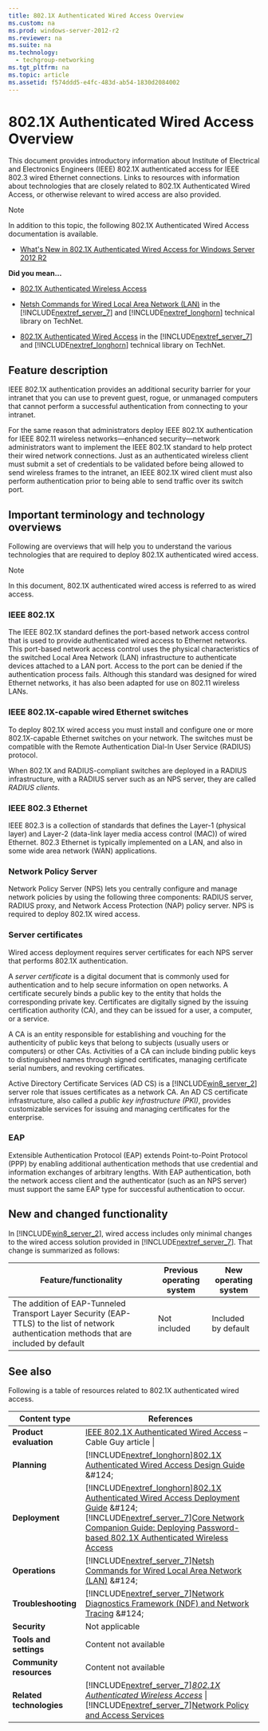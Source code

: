 ```yaml
---
title: 802.1X Authenticated Wired Access Overview
ms.custom: na
ms.prod: windows-server-2012-r2
ms.reviewer: na
ms.suite: na
ms.technology: 
  - techgroup-networking
ms.tgt_pltfrm: na
ms.topic: article
ms.assetid: f574ddd5-e4fc-483d-ab54-1830d2084002
---
```

# 802.1X Authenticated Wired Access Overview
This document provides introductory information about Institute of Electrical and Electronics Engineers \(IEEE\) 802.1X authenticated access for IEEE 802.3 wired Ethernet connections. Links to resources with information about technologies that are closely related to 802.1X Authenticated Wired Access, or otherwise relevant to wired access are also provided.  
  
> [!NOTE]  
> In addition to this topic, the following 802.1X Authenticated Wired Access documentation is available.  
>   
> -   [What's New in 802.1X Authenticated Wired Access for Windows Server 2012 R2](assetId:///cb3dd65c-9607-489e-a0fb-19c70b3952a0)  
  
**Did you mean…**  
  
-   [802.1X Authenticated Wireless Access](http://technet.microsoft.com/library/cc771455(WS.10).aspx)  
  
-   [Netsh Commands for Wired Local Area Network \(LAN\)](http://technet.microsoft.com/library/dd878511(WS.10).aspx) in the [!INCLUDE[nextref_server_7](../Token/nextref_server_7_md.md)] and [!INCLUDE[nextref_longhorn](../Token/nextref_longhorn_md.md)] technical library on TechNet.  
  
-   [802.1X Authenticated Wired Access](http://technet.microsoft.com/library/cc753354(WS.10).aspx) in the [!INCLUDE[nextref_server_7](../Token/nextref_server_7_md.md)] and [!INCLUDE[nextref_longhorn](../Token/nextref_longhorn_md.md)] technical library on TechNet.  
  
## <a name="BKMK_OVER"></a>Feature description  
IEEE 802.1X authentication provides an additional security barrier for your intranet that you can use to prevent guest, rogue, or unmanaged computers that cannot perform a successful authentication from connecting to your intranet.  
  
For the same reason that administrators deploy IEEE 802.1X authentication for IEEE 802.11 wireless networks—enhanced security—network administrators want to implement the IEEE 802.1X standard to help protect their wired network connections. Just as an authenticated wireless client must submit a set of credentials to be validated before being allowed to send wireless frames to the intranet, an IEEE 802.1X wired client must also perform authentication prior to being able to send traffic over its switch port.  
  
## Important terminology and technology overviews  
Following are overviews that will help you to understand the various technologies that are required to deploy 802.1X authenticated wired access.  
  
> [!NOTE]  
> In this document, 802.1X authenticated wired access is referred to as wired access.  
  
### IEEE 802.1X  
The IEEE 802.1X standard defines the port\-based network access control that is used to provide authenticated wired access to Ethernet networks. This port\-based network access control uses the physical characteristics of the switched Local Area Network \(LAN\) infrastructure to authenticate devices attached to a LAN port. Access to the port can be denied if the authentication process fails. Although this standard was designed for wired Ethernet networks, it has also been adapted for use on 802.11 wireless LANs.  
  
### IEEE 802.1X\-capable wired Ethernet switches  
To deploy 802.1X wired access you must install and configure one or more 802.1X\-capable Ethernet switches on your network. The switches must be compatible with the Remote Authentication Dial\-In User Service \(RADIUS\) protocol.  
  
When 802.1X and RADIUS\-compliant switches are deployed in a RADIUS infrastructure, with a RADIUS server such as an NPS server, they are called *RADIUS clients*.  
  
### IEEE 802.3 Ethernet  
IEEE 802.3 is a collection of standards that defines the Layer\-1 \(physical layer\) and Layer\-2 \(data\-link layer media access control \(MAC\)\) of wired Ethernet. 802.3 Ethernet is typically implemented on a LAN, and also in some wide area network \(WAN\) applications.  
  
### Network Policy Server  
Network Policy Server \(NPS\) lets you centrally configure and manage network policies by using the following three components: RADIUS server, RADIUS proxy, and Network Access Protection \(NAP\) policy server. NPS is required to deploy 802.1X wired access.  
  
### Server certificates  
Wired access deployment requires server certificates for each NPS server that performs 802.1X authentication.  
  
A *server certificate* is a digital document that is commonly used for authentication and to help secure information on open networks. A certificate securely binds a public key to the entity that holds the corresponding private key. Certificates are digitally signed by the issuing certification authority \(CA\), and they can be issued for a user, a computer, or a service.  
  
A CA is an entity responsible for establishing and vouching for the authenticity of public keys that belong to subjects \(usually users or computers\) or other CAs. Activities of a CA can include binding public keys to distinguished names through signed certificates, managing certificate serial numbers, and revoking certificates.  
  
Active Directory Certificate Services \(AD CS\) is a [!INCLUDE[win8_server_2](../Token/win8_server_2_md.md)] server role that issues certificates as a network CA. An AD CS certificate infrastructure, also called a *public key infrastructure \(PKI\)*, provides customizable services for issuing and managing certificates for the enterprise.  
  
### EAP  
Extensible Authentication Protocol \(EAP\) extends Point\-to\-Point Protocol \(PPP\) by enabling additional authentication methods that use credential and information exchanges of arbitrary lengths. With EAP authentication, both the network access client and the authenticator \(such as an NPS server\) must support the same EAP type for successful authentication to occur.  
  
## <a name="BKMK_NEW"></a>New and changed functionality  
In [!INCLUDE[win8_server_2](../Token/win8_server_2_md.md)], wired access includes only minimal changes to the wired access solution provided in [!INCLUDE[nextref_server_7](../Token/nextref_server_7_md.md)]. That change is summarized as follows:  
  
|Feature\/functionality|Previous operating system|New operating system|  
|--------------------------|-----------------------------|------------------------|  
|The addition of EAP\-Tunneled Transport Layer Security \(EAP\-TTLS\) to the list of network authentication methods that are included by default|Not included|Included by default|  
  
## <a name="BKMK_LINKS"></a>See also  
Following is a table of resources related to 802.1X authenticated wired access.  
  
|Content type|References|  
|----------------|--------------|  
|**Product evaluation**|[IEEE 802.1X Authenticated Wired Access](http://technet.microsoft.com/magazine/2008.02.cableguy.aspx) – Cable Guy article &#124;|  
|**Planning**|[!INCLUDE[nextref_longhorn](../Token/nextref_longhorn_md.md)][802.1X Authenticated Wired Access Design Guide](http://technet.microsoft.com/library/dd378864(WS.10).aspx) &#124;|  
|**Deployment**|[!INCLUDE[nextref_longhorn](../Token/nextref_longhorn_md.md)][802.1X Authenticated Wired Access Deployment Guide](http://technet.microsoft.com/library/dd348468(WS.10).aspx) &#124; [!INCLUDE[nextref_server_7](../Token/nextref_server_7_md.md)][Core Network Companion Guide: Deploying Password\-based 802.1X Authenticated Wireless Access](http://technet.microsoft.com/library/ff919508(WS.10).aspx)|  
|**Operations**|[!INCLUDE[nextref_server_7](../Token/nextref_server_7_md.md)][Netsh Commands for Wired Local Area Network \(LAN\)](http://technet.microsoft.com/library/dd878511(WS.10).aspx) &#124;|  
|**Troubleshooting**|[!INCLUDE[nextref_server_7](../Token/nextref_server_7_md.md)][Network Diagnostics Framework \(NDF\) and Network Tracing](http://technet.microsoft.com/library/ee731908(WS.10).aspx) &#124;|  
|**Security**|Not applicable|  
|**Tools and settings**|Content not available|  
|**Community resources**|Content not available|  
|**Related technologies**|[!INCLUDE[nextref_server_7](../Token/nextref_server_7_md.md)]*[802.1X Authenticated Wireless Access](http://technet.microsoft.com/library/cc771455(WS.10).aspx)* &#124; [!INCLUDE[nextref_server_7](../Token/nextref_server_7_md.md)][Network Policy and Access Services](http://technet.microsoft.com/library/cc754521(WS.10).aspx)|  
  

